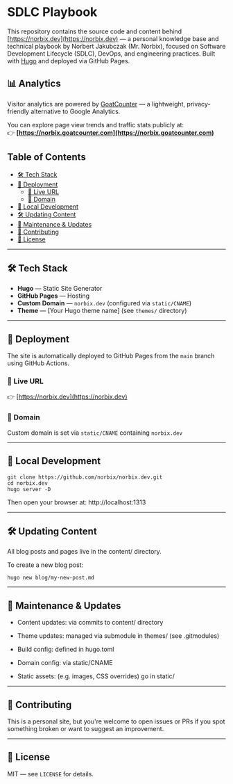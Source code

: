 # SDLC Playbook

This repository contains the source code and content behind [https://norbix.dev](https://norbix.dev) — a personal knowledge base and technical playbook by Norbert Jakubczak (Mr. Norbix), focused on Software Development Lifecycle (SDLC), DevOps, and engineering practices. Built with [Hugo](https://gohugo.io/) and deployed via GitHub Pages.

## 📊 Analytics

Visitor analytics are powered by [GoatCounter](https://www.goatcounter.com) — a lightweight, privacy-friendly alternative to Google Analytics.

You can explore page view trends and traffic stats publicly at:  
👉 **[https://norbix.goatcounter.com](https://norbix.goatcounter.com)**

## Table of Contents
- [🛠️ Tech Stack](#-tech-stack)
- [🚀 Deployment](#-deployment)
  - [🔗 Live URL](#-live-url)
  - [🧾 Domain](#-domain)
- [🧼 Local Development](#-local-development)
- [🛠 Updating Content](#-updating-content)
- [🔄 Maintenance & Updates](#-maintenance--updates)
- [🤝 Contributing](#-contributing)
- [📜 License](#-license)

---

## 🛠️ Tech Stack

- **Hugo** — Static Site Generator
- **GitHub Pages** — Hosting
- **Custom Domain** — `norbix.dev` (configured via `static/CNAME`)
- **Theme** — [Your Hugo theme name] (see `themes/` directory)

---

## 🚀 Deployment

The site is automatically deployed to GitHub Pages from the `main` branch using GitHub Actions.

### 🔗 Live URL
👉 [https://norbix.dev](https://norbix.dev)

### 🧾 Domain
Custom domain is set via `static/CNAME` containing `norbix.dev`

---

## 🧼 Local Development

```text
git clone https://github.com/norbix/norbix.dev.git
cd norbix.dev
hugo server -D
```

Then open your browser at: http://localhost:1313

---

## 🛠 Updating Content

All blog posts and pages live in the content/ directory.

To create a new blog post:

```text
hugo new blog/my-new-post.md
```

---

## 🔄 Maintenance & Updates

- Content updates: via commits to content/ directory

- Theme updates: managed via submodule in themes/ (see .gitmodules)

- Build config: defined in hugo.toml

- Domain config: via static/CNAME

- Static assets: (e.g. images, CSS overrides) go in static/

---

## 🤝 Contributing

This is a personal site, but you're welcome to open issues or PRs if you spot something broken or want to suggest an improvement.

---

## 📜 License

MIT — see `LICENSE` for details.

